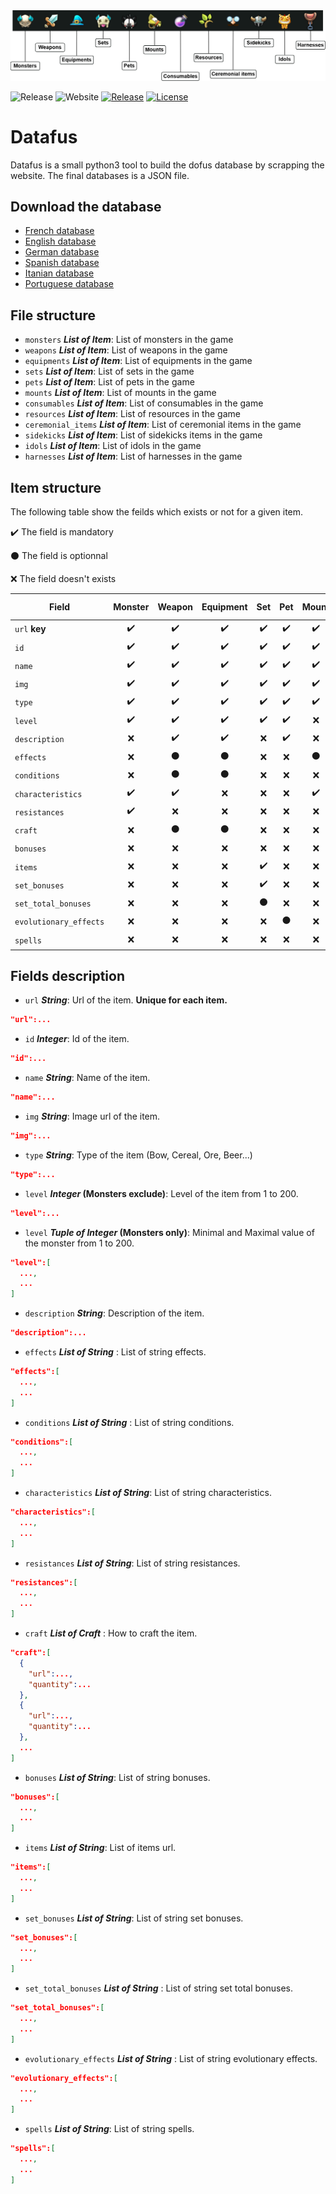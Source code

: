 <img src="https://github.com/LucBerge/Datafus/raw/master/images/banner_tags.png" />

![Release](https://img.shields.io/github/workflow/status/LucBerge/Datafus/Release/master?label=release)
![Website](https://img.shields.io/github/workflow/status/LucBerge/Datafus/Website/master?label=website)
[![Release](https://img.shields.io/github/v/release/LucBerge/Datafus)](https://github.com/LucBerge/Datafus/releases)
[![License](https://img.shields.io/github/license/LucBerge/Datafus)](https://github.com/LucBerge/Datafus/blob/master/LICENSE)

# Datafus

Datafus is a small python3 tool to build the dofus database by scrapping the website. The final databases is a JSON file.

## Download the database

- [French database](https://github.com/LucBerge/Datafus/releases/latest)
- [English database](https://github.com/LucBerge/Datafus/releases/latest)
- [German database](https://github.com/LucBerge/Datafus/releases/latest)
- [Spanish database](https://github.com/LucBerge/Datafus/releases/latest)
- [Itanian database](https://github.com/LucBerge/Datafus/releases/latest)
- [Portuguese database](https://github.com/LucBerge/Datafus/releases/latest)

## File structure

- `monsters`  **_List of Item_**: List of monsters in the game
- `weapons` **_List of Item_**: List of weapons in the game
- `equipments` **_List of Item_**: List of equipments in the game
- `sets` **_List of Item_**: List of sets in the game
- `pets` **_List of Item_**: List of pets in the game
- `mounts` **_List of Item_**: List of mounts in the game
- `consumables` **_List of Item_**: List of consumables in the game
- `resources` **_List of Item_**: List of resources in the game
- `ceremonial_items` **_List of Item_**: List of ceremonial items in the game
- `sidekicks` **_List of Item_**: List of sidekicks items in the game
- `idols` **_List of Item_**: List of idols in the game
- `harnesses` **_List of Item_**: List of harnesses in the game

## Item structure

The following table show the feilds which exists or not for a given item.

✔️ The field is mandatory

⚫ The field is optionnal

❌ The field doesn't exists


|Field                 | Monster | Weapon | Equipment | Set | Pet | Mount | Consumable | Resource | Cremonial item | Sidekick | Idol | Harnesse |
|----------------------|:-------:|:------:|:---------:|:---:|:---:|:-----:|:----------:|:--------:|:--------------:|:--------:|:----:|:--------:|
|`url` **key**         |✔️       |✔️       |✔️          |✔️   |✔️    |✔️      |✔️          |✔️         |✔️               |✔️        |✔️     |✔️         |
|`id`                  |✔️       |✔️       |✔️          |✔️   |✔️    |✔️      |✔️          |✔️         |✔️               |✔️        |✔️     |✔️         |
|`name`                |✔️       |✔️       |✔️          |✔️   |✔️    |✔️      |✔️          |✔️         |✔️               |✔️        |✔️     |✔️         |
|`img`                 |✔️       |✔️       |✔️          |✔️   |✔️    |✔️      |✔️          |✔️         |✔️               |✔️        |✔️     |✔️         |
|`type`                |✔️       |✔️       |✔️          |✔️   |✔️    |✔️      |✔️          |✔️         |✔️               |✔️        |✔️     |✔️         |
|`level`               |✔️       |✔️       |✔️          |✔️   |✔️    |❌     |✔️           |✔️         |✔️               |❌       |✔️     |✔️         |
|`description`         |❌       |✔️       |✔️          |❌   |✔️    |❌     |✔️          |✔️         |✔️               |✔️        |✔️     |✔️         |
|`effects`             |❌       |⚫       |⚫          |❌   |❌    |⚫     |⚫         |⚫         |⚫               |❌        |❌     |❌        |
|`conditions`          |❌       |⚫       |⚫          |❌   |❌    |❌     |⚫         |⚫         |⚫               |❌        |❌     |⚫        |
|`characteristics`     |✔️       |✔️       |❌          |❌   |❌    |✔️     |❌          |❌        |⚫               |✔️        |❌     |❌        |
|`resistances`         |✔️       |❌       |❌          |❌   |❌    |❌     |❌         |❌         |❌              |❌        |❌     |❌        |
|`craft`               |❌       |⚫       |⚫          |❌   |❌    |❌     |⚫         |⚫         |⚫               |❌        |✔️     |⚫        |
|`bonuses`             |❌       |❌       |❌          |❌   |❌    |❌     |❌         |❌         |❌              |❌        |✔️     |❌        |
|`items`               |❌       |❌       |❌          |✔️   |❌    |❌     |❌         |❌         |❌              |❌        |❌     |❌        |
|`set_bonuses`         |❌       |❌       |❌          |✔️   |❌    |❌     |❌         |❌         |❌              |❌        |❌     |❌        |
|`set_total_bonuses`   |❌       |❌       |❌          |⚫   |❌    |❌     |❌         |❌         |❌              |❌        |❌     |❌        |
|`evolutionary_effects`|❌       |❌       |❌          |❌   |⚫    |❌     |❌         |❌         |❌              |❌        |❌     |❌        |
|`spells`              |❌       |❌       |❌          |❌   |❌    |❌     |❌        |❌          |❌              |❌        |✔️     |❌        |

## Fields description

- `url` **_String_**: Url of the item. **Unique for each item.**
```json
"url":...
```

- `id` **_Integer_**: Id of the item.
```json
"id":...
```

- `name` **_String_**: Name of the item.
```json
"name":...
```

- `img` **_String_**: Image url of the item.
```json
"img":...
```

- `type` **_String_**: Type of the item (Bow, Cereal, Ore, Beer...)
```json
"type":...
```

- `level` **_Integer_ (Monsters exclude)**: Level of the item from 1 to 200.
```json
"level":...
```

- `level` **_Tuple of Integer_ (Monsters only)**: Minimal and Maximal value of the monster from 1 to 200.
```json
"level":[
  ...,
  ...
]
```

- `description`  **_String_**: Description of the item.
```json
"description":...
```

- `effects` **_List of String_** : List of string effects.
```json
"effects":[
  ...,
  ...
]
```

- `conditions` **_List of String_** : List of string conditions.
```json
"conditions":[
  ...,
  ...
]
```

- `characteristics` **_List of String_**: List of string characteristics.
```json
"characteristics":[
  ...,
  ...
]
```

- `resistances` **_List of String_**: List of string resistances.
```json
"resistances":[
  ...,
  ...
]
```

- `craft` **_List of Craft_** : How to craft the item.
```json
"craft":[
  {
    "url":...,
    "quantity":...
  },
  {
    "url":...,
    "quantity":...
  },
  ...
]
```

- `bonuses` **_List of String_**: List of string bonuses.
```json
"bonuses":[
  ...,
  ...
]
```

- `items` **_List of String_**: List of items url.
```json
"items":[
  ...,
  ...
]
```

- `set_bonuses` **_List of String_**: List of string set bonuses.
```json
"set_bonuses":[
  ...,
  ...
]
```

- `set_total_bonuses` **_List of String_** : List of string set total bonuses.
```json
"set_total_bonuses":[
  ...,
  ...
]
```

- `evolutionary_effects` **_List of String_** : List of string evolutionary effects.
```json
"evolutionary_effects":[
  ...,
  ...
]
```

- `spells` **_List of String_**: List of string spells.
```json
"spells":[
  ...,
  ...
]
```
